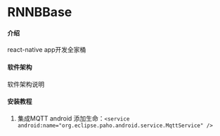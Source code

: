 # RNNBBase

#### 介绍
react-native app开发全家桶

#### 软件架构
软件架构说明


#### 安装教程

1.  集成MQTT
    android  添加生命：`<service android:name="org.eclipse.paho.android.service.MqttService" />`


